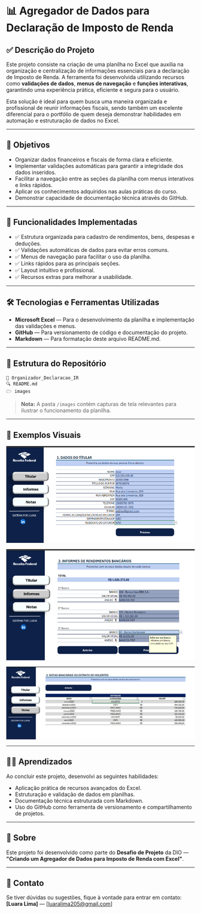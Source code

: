# 📊 Agregador de Dados para Declaração de Imposto de Renda

## ✅ Descrição do Projeto

Este projeto consiste na criação de uma planilha no Excel que auxilia na organização e centralização de informações essenciais para a declaração de Imposto de Renda. A ferramenta foi desenvolvida utilizando recursos como **validações de dados**, **menus de navegação** e **funções interativas**, garantindo uma experiência prática, eficiente e segura para o usuário.

Esta solução é ideal para quem busca uma maneira organizada e profissional de reunir informações fiscais, sendo também um excelente diferencial para o portfólio de quem deseja demonstrar habilidades em automação e estruturação de dados no Excel.

---

## 🌟 Objetivos

* Organizar dados financeiros e fiscais de forma clara e eficiente.
* Implementar validações automáticas para garantir a integridade dos dados inseridos.
* Facilitar a navegação entre as seções da planilha com menus interativos e links rápidos.
* Aplicar os conhecimentos adquiridos nas aulas práticas do curso.
* Demonstrar capacidade de documentação técnica através do GitHub.

---

## 🚀 Funcionalidades Implementadas

* ✅ Estrutura organizada para cadastro de rendimentos, bens, despesas e deduções.
* ✅ Validações automáticas de dados para evitar erros comuns.
* ✅ Menus de navegação para facilitar o uso da planilha.
* ✅ Links rápidos para as principais seções.
* ✅ Layout intuitivo e profissional.
* ✅ Recursos extras para melhorar a usabilidade.

---

## 🛠️ Tecnologias e Ferramentas Utilizadas

* **Microsoft Excel** — Para o desenvolvimento da planilha e implementação das validações e menus.
* **GitHub** — Para versionamento de código e documentação do projeto.
* **Markdown** — Para formatação deste arquivo README.md.

---

## 📂 Estrutura do Repositório

```
📆 Organizador_Declaracao_IR
🔍 README.md
🗁 images
```

> **Nota:** A pasta `/images` contém capturas de tela relevantes para ilustrar o funcionamento da planilha.

---

## 📸 Exemplos Visuais

![Exemplo de Menu de Navegação](./images/titular.png)

![Exemplo de Validação de Dados](./images/informes.png)

![Exemplo de Validação de Dados](./images/notas.png)

---

## 🧑‍💻 Aprendizados

Ao concluir este projeto, desenvolvi as seguintes habilidades:

* Aplicação prática de recursos avançados do Excel.
* Estruturação e validação de dados em planilhas.
* Documentação técnica estruturada com Markdown.
* Uso do GitHub como ferramenta de versionamento e compartilhamento de projetos.

---

## 🚀 Sobre

Este projeto foi desenvolvido como parte do **Desafio de Projeto** da DIO — **"Criando um Agregador de Dados para Imposto de Renda com Excel"**.

---

## 📧 Contato

Se tiver dúvidas ou sugestões, fique à vontade para entrar em contato:
**\[Luara Lima]** — \[[luaralima205@gmail.com](mailto:luaralima205@gmail.com)]



